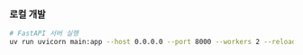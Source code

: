 ### 로컬 개발

```bash
# FastAPI 서버 실행
uv run uvicorn main:app --host 0.0.0.0 --port 8000 --workers 2 --reload
```
